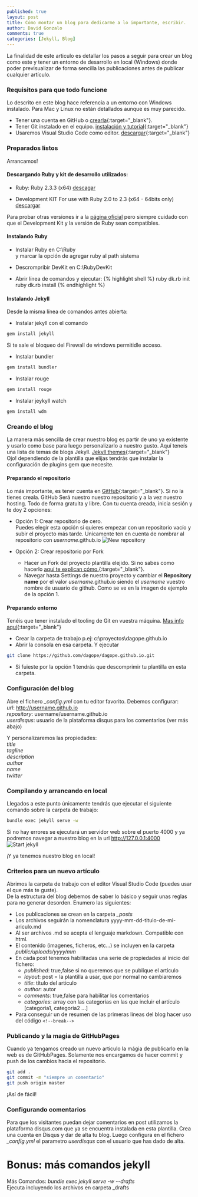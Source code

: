 ```yaml
---
published: true
layout: post
title: Cómo montar un blog para dedicarme a lo importante, escribir.
author: David Gonzalo
comments: true
categories: [Jekyll, Blog]
---
```

La finalidad de este articulo es detallar los pasos a seguir para crear un blog como este y tener un entorno de desarrollo en local (Windows) donde poder previsualizar de forma sencilla las publicaciones antes de publicar cualquier artículo.
<!--break-->
### Requisitos para que todo funcione
Lo descrito en este blog hace referencia a un entorno con Windows instalado. Para Mac y Linux no están detallados aunque es muy parecido.
- Tener una cuenta en GitHub o [crearla](https://github.com){:target="_blank"}.
- Tener Git instalado en el equipo. [instalación y tutorial](https://git-scm.com/book/es/v1/Empezando-Instalando-Git){:target="_blank"}
- Usaremos Visual Studio Code como editor. [descargar](https://code.visualstudio.com/download){:target="_blank"}

### Preparados listos
Arrancamos!

#### Descargando Ruby y kit de desarrollo utilizados:
* Ruby: Ruby 2.3.3 (x64) [descagar](https://dl.bintray.com/oneclick/rubyinstaller/rubyinstaller-2.3.3-x64.exe)

* Development KIT For use with Ruby 2.0 to 2.3 (x64 - 64bits only) 
[descargar](https://dl.bintray.com/oneclick/rubyinstaller/DevKit-mingw64-64-4.7.2-20130224-1432-sfx.exe)
	
Para probar otras versiones ir a la [página oficial](https://rubyinstaller.org/downloads/) pero siempre cuidado con que el Development Kit y la versión de Ruby sean compatibles.

#### Instalando Ruby
* Instalar Ruby en C:\Ruby
<br/>y marcar la opción de agregar ruby al path sistema

* Descrompribir DevKit en C:\RubyDevKit
* Abrir línea de comandos y ejecutar:
{% highlight shell %}
ruby dk.rb init
ruby dk.rb install
{% endhighlight %}

#### Instalando Jekyll
Desde la misma línea de comandos antes abierta:
* Instalar jekyll con el comando
```bash
gem install jekyll
```	
Si te sale el bloqueo del Firewall de windows permitidle acceso.

* Instalar bundler
```bash
gem install bundler
```
* Instalar rouge
```bash
gem install rouge
```
* Instalar jeykyll watch
```bash
gem install wdm 
```

### Creando el blog
La manera más sencilla de crear nuestro blog es partir de uno ya existente y usarlo como base para luego personalizarlo a nuestro gusto.
Aquí teneís una lista de temas de blogs Jekyll. [Jekyll themes](https://github.com/jekyll/jekyll/wiki/Themes){:target="_blank"}
<br/>Ojo! dependiendo de la plantilla que elijas tendrás que instalar la configuración de plugins gem que necesite.

#### Preparando el repositorio 
Lo más importante, es tener cuenta en [GitHub](https://github.com){:target="_blank"}. Si no la tienes creala. 
GitHub Será nuestro nuestro repositorio y a la vez nuestro hosting. Todo de forma gratuita y libre.
Con tu cuenta creada, inicia sesión y te doy 2 opciones: 
* Opción 1: Crear repositorio de cero.
    <br/>Puedes elegir esta opción si quieres empezar con un repositorio vacío y subir el proyecto más tarde. Unicamente ten en cuenta de nombrar al repositorio con *username*.github.io
![New repository]({{site.baseurl}}public/uploads/2017/09/create_new_repository_blog.png)

* Opción 2: Crear repositorio por Fork
    - Hacer un Fork del proyecto plantilla elejido. Si no sabes como hacerlo [aquí te explican cómo.](https://frontendlabs.io/3266--que-es-hacer-fork-repositorio-y-como-hacer-un-fork-github){:target="_blank"}.
    - Navegar hasta Settings de nuestro proyecto y cambiar el **Repository name** por el valor *username*.github.io siendo el *username* vuestro nombre de usuario de github. Como se ve en la imagen de ejemplo de la opción 1.

#### Preparando entorno
Tenéis que tener instalado el tooling de Git en vuestra máquina. [Mas info aquí](https://git-scm.com/book/es/v1/Empezando-Instalando-Git){:target="_blank"}
- Crear la carpeta de trabajo p.ej: c:\proyectos\dagope.github.io
- Abrir la consola en esa carpeta. Y ejecutar
```bash
git clone https://github.com/dagope/dagope.github.io.git
```
- Si fuieste por la opción 1 tendrás que descomprimir tu plantilla en esta carpeta.

### Configuración del blog
Abre el fichero *_config.yml* con tu editor favorito.
Debemos configurar:
<br/>*url*: http://username.github.io
<br/>*repository*: username/username.github.io
<br/>*userdisqus*: usuario de la plataforma disqus para los comentarios (ver más abajo)

Y personalizaremos las propiedades:
<br/>*title* 
<br/>*tagline*
<br/>*description*
<br/>*author*
<br/>*name*
<br/>*twitter*

### Compilando y arrancando en local
Llegados a este punto únicamente tendrás que ejecutar el siguiente comando sobre la carpeta de trabajo:
```bash
bundle exec jekyll serve -w
```
Si no hay errores se ejecutará un servidor web sobre el puerto 4000 y ya podremos navegar a nuestro blog en la url  http://127.0.0.1:4000
![Start jekyll]({{site.baseurl}}public/uploads/2017/09/runing_jekyll.png)

¡Y ya tenemos nuestro blog en local!

### Criterios para un nuevo artículo
Abrimos la carpeta de trabajo con el editor Visual Studio Code (puedes usar el que más te guste). 
<br/>De la estructura del blog debemos de saber lo básico y seguir unas reglas para no generar desorden. Enumero las siguientes:
* Los publicaciones se crean en la carpeta *_posts*
* Los archivos seguirán la nomenclatura yyyy-mm-dd-titulo-de-mi-ariculo.md
* Al ser archivos .md se acepta el lenguaje markdown. Compatible con html.
* El contenido (imagenes, ficheros, etc...) se incluyen en la carpeta *public/uploads/yyyy/mm* 
* En cada post tenemos habilitadas una serie de propiedades al inicio del fichero:
    - *published*: true,false si no queremos que se publique el articulo
    - *layout*: post = la plantilla a usar, que por normal no cambiaremos
    - *title*: título del articulo
    - *author*: autor
    - *comments*: true,false para habilitar los comentarios
    - *categories*: array con las categorías en las que incluir el artículo [categoria1, categoria2 ...]
* Para conseguir un de resumen de las primeras lineas del blog hacer uso del código `<!--break-->` 


### Publicando y la magia de GitHubPages
Cuando ya tengamos creado un nuevo articulo la mágia de publicarlo en la web es de GitHubPages.
Solamente nos encargamos de hacer commit y push de los cambios hacia el repositorio.
```bash
git add .
git commit -m "siempre un comentario"
git push origin master
```
¡Así de fácil!

### Configurando comentarios
Para que los visitantes puedan dejar comentarios en post utilizamos la plataforma disqus.com que ya se encuentra instalada en esta plantilla. 
Crea una cuenta en Disqus y dar de alta tu blog.
Luego configura en el fichero *_config.yml* el parametro *userdisqus* con el usuario que has dado de alta.

# Bonus: más comandos jekyll
Más Comandos:
*bundle exec jekyll serve -w --drafts*
<br/>Ejecuta incluyendo los archivos en carpeta _drafts